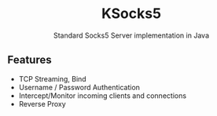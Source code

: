 <h1 align="center">KSocks5</h1>
<p align="center">Standard Socks5 Server implementation in Java</p>

## Features

- TCP Streaming, Bind
- Username / Password Authentication
- Intercept/Monitor incoming clients and connections
- Reverse Proxy